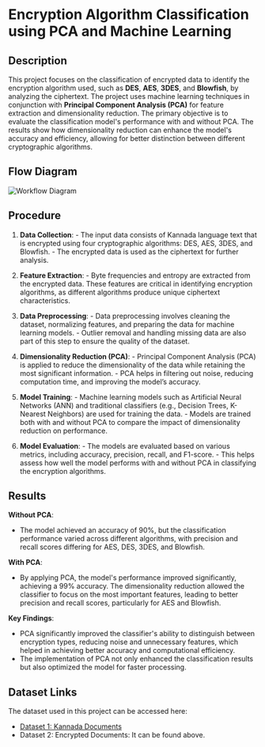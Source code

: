 # Encryption Algorithm Classification using PCA and Machine Learning

## Description

This project focuses on the classification of encrypted data to identify the encryption algorithm used, such as **DES**, **AES**, **3DES**, and **Blowfish**, by analyzing the ciphertext. The project uses machine learning techniques in conjunction with **Principal Component Analysis (PCA)** for feature extraction and dimensionality reduction. The primary objective is to evaluate the classification model's performance with and without PCA. The results show how dimensionality reduction can enhance the model's accuracy and efficiency, allowing for better distinction between different cryptographic algorithms.

## Flow Diagram

![Workflow Diagram](Workflow.PNG)

## Procedure
  1. **Data Collection**:
    - The input data consists of Kannada language text that is encrypted using four cryptographic algorithms: DES, AES, 3DES, and Blowfish.
    - The encrypted data is used as the ciphertext for further analysis.

  2. **Feature Extraction**:
    - Byte frequencies and entropy are extracted from the encrypted data. These features are critical in identifying encryption algorithms, as different algorithms produce unique ciphertext characteristics.

  3. **Data Preprocessing**:
    - Data preprocessing involves cleaning the dataset, normalizing features, and preparing the data for machine learning models.
    - Outlier removal and handling missing data are also part of this step to ensure the quality of the dataset.

  4. **Dimensionality Reduction (PCA)**:
    - Principal Component Analysis (PCA) is applied to reduce the dimensionality of the data while retaining the most significant information.
    - PCA helps in filtering out noise, reducing computation time, and improving the model’s accuracy.

  5. **Model Training**:
    - Machine learning models such as Artificial Neural Networks (ANN) and traditional classifiers (e.g., Decision Trees, K-Nearest Neighbors) are used for training the data.
    - Models are trained both with and without PCA to compare the impact of dimensionality reduction on performance.
     
  6. **Model Evaluation**:
    - The models are evaluated based on various metrics, including accuracy, precision, recall, and F1-score.
    - This helps assess how well the model performs with and without PCA in classifying the encryption algorithms.

## Results

**Without PCA**:
- The model achieved an accuracy of 90%, but the classification performance varied across different algorithms, with precision and recall scores differing for AES, DES, 3DES, and Blowfish.
  
**With PCA**:
- By applying PCA, the model's performance improved significantly, achieving a 99% accuracy. The dimensionality reduction allowed the classifier to focus on the most important features, leading to better precision and recall scores, particularly for AES and Blowfish.
  
**Key Findings**:

- PCA significantly improved the classifier's ability to distinguish between encryption types, reducing noise and unnecessary features, which helped in achieving better accuracy and computational efficiency.
- The implementation of PCA not only enhanced the classification results but also optimized the model for faster processing.


## Dataset Links

The dataset used in this project can be accessed here:
- [Dataset 1: Kannada Documents](<[https://www.kaggle.com/datasets/prishasawhney/sentiment-analysis-evaluation-dataset](https://www.kaggle.com/datasets/rkasturirangan/kannada-documents-for-classification-kdc)>)
- Dataset 2: Encrypted Documents: It can be found above.

